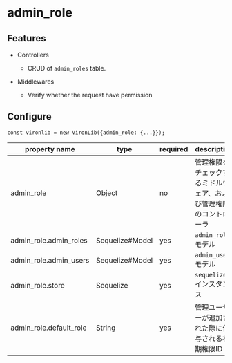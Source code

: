 # admin_role

## Features

- Controllers
  - CRUD of `admin_roles` table.

- Middlewares
  - Verify whether the request have permission

## Configure

```
const vironlib = new VironLib({admin_role: {...}});
```

| property name | type | required | description |
| ------------- | ---- | -------- | ----------- |
| admin_role | Object | no | 管理権限をチェックするミドルウェア、および管理権限のコントローラ |
| admin_role.admin_roles | Sequelize#Model | yes | `admin_roles` モデル |
| admin_role.admin_users | Sequelize#Model | yes | `admin_users` モデル |
| admin_role.store | Sequelize | yes | `sequelize` インスタンス |
| admin_role.default_role | String | yes | 管理ユーザーが追加された際に付与される初期権限ID |
